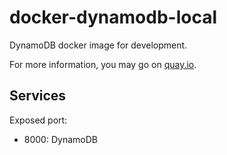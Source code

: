 # docker-dynamodb-local

DynamoDB docker image for development.

For more information, you may go on [quay.io](https://quay.io/repository/viadeo).

## Services

Exposed port:
* 8000: DynamoDB 
